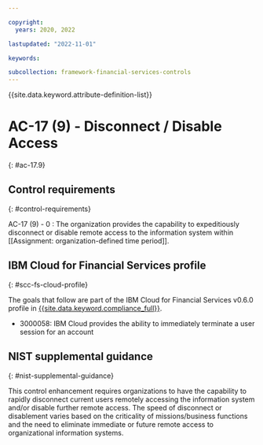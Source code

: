 ```yaml
---

copyright:
  years: 2020, 2022

lastupdated: "2022-11-01"

keywords:

subcollection: framework-financial-services-controls
---
```


{{site.data.keyword.attribute-definition-list}}

               
# AC-17 (9) - Disconnect / Disable Access
{: #ac-17.9}

## Control requirements
{: #control-requirements}

AC-17 (9) - 0
    : The organization provides the capability to expeditiously disconnect or disable remote access to the information system within [[Assignment: organization-defined time period]].

## IBM Cloud for Financial Services profile
{: #scc-fs-cloud-profile}

The goals that follow are part of the IBM Cloud for Financial Services v0.6.0 profile in [{{site.data.keyword.compliance_full}}](/docs/security-compliance?topic=security-compliance-getting-started).

- 3000058: IBM Cloud provides the ability to immediately terminate a user session for an account

## NIST supplemental guidance
{: #nist-supplemental-guidance}

This control enhancement requires organizations to have the capability to rapidly disconnect current users remotely accessing the information system and/or disable further remote access. The speed of disconnect or disablement varies based on the criticality of missions/business functions and the need to eliminate immediate or future remote access to organizational information systems.





